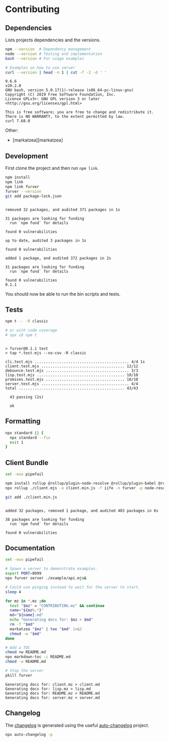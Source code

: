 # Contributing

## Dependencies

Lists projects dependencies and the versions.

```bash bash
npm --version  # Dependency management
node --version # Testing and implementation
bash --version # For usage examples

# Examples on how to use server
curl --version | head -n 1 | cut -f -2 -d ' '
```
```
9.6.6
v20.2.0
GNU bash, version 5.0.17(1)-release (x86_64-pc-linux-gnu)
Copyright (C) 2019 Free Software Foundation, Inc.
License GPLv3+: GNU GPL version 3 or later <http://gnu.org/licenses/gpl.html>

This is free software; you are free to change and redistribute it.
There is NO WARRANTY, to the extent permitted by law.
curl 7.68.0
```

Other:

- [markatzea][markatzea]

## Development

First clone the project and then run `npm link`.

```bash bash
npm install
npm link
npm link furver
furver --version
git add package-lock.json
```
```

removed 32 packages, and audited 371 packages in 1s

31 packages are looking for funding
  run `npm fund` for details

found 0 vulnerabilities

up to date, audited 3 packages in 1s

found 0 vulnerabilities

added 1 package, and audited 372 packages in 2s

31 packages are looking for funding
  run `npm fund` for details

found 0 vulnerabilities
0.1.1
```

You should now be able to run the bin scripts and tests.

## Tests

```bash bash
npm t -- -R classic

# or with code coverage
# npx c8 npm t
```
```

> furver@0.1.1 test
> tap *.test.mjs --no-cov -R classic

cli.test.mjs .......................................... 4/4 1s
client.test.mjs ..................................... 12/12
debounce.test.mjs ..................................... 3/3
lisp.test.mjs ....................................... 10/10
promises.test.mjs ................................... 10/10
server.test.mjs ....................................... 4/4
total ............................................... 43/43

  43 passing (2s)

  ok
```

## Formatting

```bash bash
npx standard || {
  npx standard --fix
  exit 1
}
```

## Client Bundle

```bash bash
set -euo pipefail

npm install rollup @rollup/plugin-node-resolve @rollup/plugin-babel @rollup/plugin-commonjs @rollup/plugin-terser --no-save
npx rollup ./client.mjs -o client.min.js -f iife -n furver -p node-resolve -p babel -p commonjs # -p terser

git add ./client.min.js
```
```

added 32 packages, removed 1 package, and audited 403 packages in 6s

38 packages are looking for funding
  run `npm fund` for details

found 0 vulnerabilities
```

## Documentation

```bash bash
set -euo pipefail

# Spawn a server to demonstrate examples.
export PORT=8999
npx furver server ./example/api.mjs&

# Could use pinging instead to wait for the server to start.
sleep 4

for mz in *.mz ;do
  test "$mz" = "CONTRIBUTING.mz" && continue
  name="${mz%.*}"
  md="${name}.md"
  echo "Generating docs for: $mz > $md"
  rm -f "$md"
  markatzea "$mz" | tee "$md" 1>&2
  chmod -w "$md"
done

# Add a TOC
chmod +w README.md
npx markdown-toc -i README.md
chmod -w README.md

# Stop the server
pkill furver
```
```
Generating docs for: client.mz > client.md
Generating docs for: lisp.mz > lisp.md
Generating docs for: README.mz > README.md
Generating docs for: server.mz > server.md
```

## Changelog

The [changelog][changelog] is generated using the useful
[auto-changelog][auto-changelog] project.

```bash bash > /dev/null
npx auto-changelog -p
```

[changelog]:./CHANGELOG.md
[auto-changelog]:https://www.npmjs.com/package/auto-changelog
